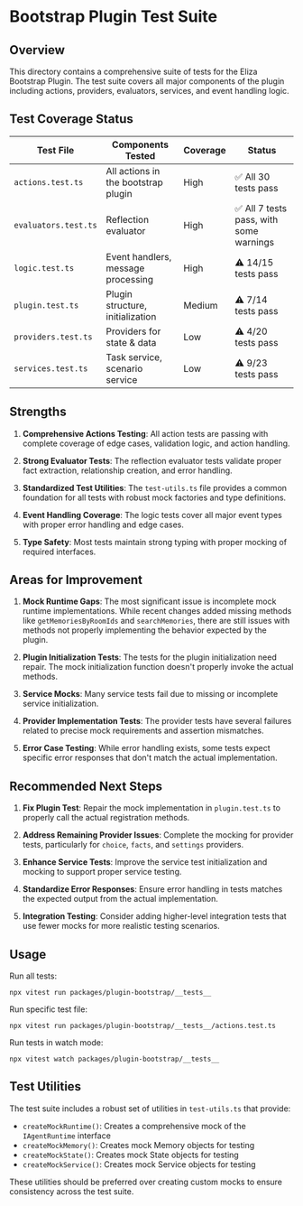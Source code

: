 # Bootstrap Plugin Test Suite

## Overview

This directory contains a comprehensive suite of tests for the Eliza Bootstrap Plugin. The test suite covers all major components of the plugin including actions, providers, evaluators, services, and event handling logic.

## Test Coverage Status

| Test File            | Components Tested                   | Coverage | Status                                  |
| -------------------- | ----------------------------------- | -------- | --------------------------------------- |
| `actions.test.ts`    | All actions in the bootstrap plugin | High     | ✅ All 30 tests pass                    |
| `evaluators.test.ts` | Reflection evaluator                | High     | ✅ All 7 tests pass, with some warnings |
| `logic.test.ts`      | Event handlers, message processing  | High     | ⚠️ 14/15 tests pass                     |
| `plugin.test.ts`     | Plugin structure, initialization    | Medium   | ⚠️ 7/14 tests pass                      |
| `providers.test.ts`  | Providers for state & data          | Low      | ⚠️ 4/20 tests pass                      |
| `services.test.ts`   | Task service, scenario service      | Low      | ⚠️ 9/23 tests pass                      |

## Strengths

1. **Comprehensive Actions Testing**: All action tests are passing with complete coverage of edge cases, validation logic, and action handling.

2. **Strong Evaluator Tests**: The reflection evaluator tests validate proper fact extraction, relationship creation, and error handling.

3. **Standardized Test Utilities**: The `test-utils.ts` file provides a common foundation for all tests with robust mock factories and type definitions.

4. **Event Handling Coverage**: The logic tests cover all major event types with proper error handling and edge cases.

5. **Type Safety**: Most tests maintain strong typing with proper mocking of required interfaces.

## Areas for Improvement

1. **Mock Runtime Gaps**: The most significant issue is incomplete mock runtime implementations. While recent changes added missing methods like `getMemoriesByRoomIds` and `searchMemories`, there are still issues with methods not properly implementing the behavior expected by the plugin.

2. **Plugin Initialization Tests**: The tests for the plugin initialization need repair. The mock initialization function doesn't properly invoke the actual methods.

3. **Service Mocks**: Many service tests fail due to missing or incomplete service initialization.

4. **Provider Implementation Tests**: The provider tests have several failures related to precise mock requirements and assertion mismatches.

5. **Error Case Testing**: While error handling exists, some tests expect specific error responses that don't match the actual implementation.

## Recommended Next Steps

1. **Fix Plugin Test**: Repair the mock implementation in `plugin.test.ts` to properly call the actual registration methods.

2. **Address Remaining Provider Issues**: Complete the mocking for provider tests, particularly for `choice`, `facts`, and `settings` providers.

3. **Enhance Service Tests**: Improve the service test initialization and mocking to support proper service testing.

4. **Standardize Error Responses**: Ensure error handling in tests matches the expected output from the actual implementation.

5. **Integration Testing**: Consider adding higher-level integration tests that use fewer mocks for more realistic testing scenarios.

## Usage

Run all tests:

```
npx vitest run packages/plugin-bootstrap/__tests__
```

Run specific test file:

```
npx vitest run packages/plugin-bootstrap/__tests__/actions.test.ts
```

Run tests in watch mode:

```
npx vitest watch packages/plugin-bootstrap/__tests__
```

## Test Utilities

The test suite includes a robust set of utilities in `test-utils.ts` that provide:

- `createMockRuntime()`: Creates a comprehensive mock of the `IAgentRuntime` interface
- `createMockMemory()`: Creates mock Memory objects for testing
- `createMockState()`: Creates mock State objects for testing
- `createMockService()`: Creates mock Service objects for testing

These utilities should be preferred over creating custom mocks to ensure consistency across the test suite.
